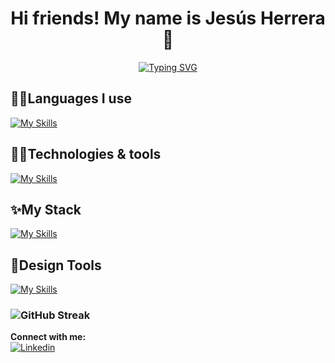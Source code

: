 <div align='center'>
  <h1>Hi friends! My name is Jesús Herrera 👋</h1>

[![Typing SVG](https://readme-typing-svg.demolab.com?font=Trispace&duration=2000&pause=20&center=true&multiline=true&width=450&height=90&lines=I'm+Frontend+Developer;and+I+❤+React)](https://git.io/typing-svg)
</div>

## 🤘🏻Languages I use
[![My Skills](https://skillicons.dev/icons?i=html,css,js)](https://skillicons.dev)
  
###

## 👌🏻Technologies & tools
[![My Skills](https://skillicons.dev/icons?i=styledcomponents,bootstrap,vite,firebase,mysql,vscode,git,github&perline=4&theme=light)](https://skillicons.dev)

## ✨My Stack
[![My Skills](https://skillicons.dev/icons?i=mongo,express,react,nodejs&perline=2&themetheme=dark)](https://skillicons.dev)

## 🎈Design Tools
[![My Skills](https://skillicons.dev/icons?i=ps,ai,figma)](https://skillicons.dev)

### ![GitHub Streak](https://streak-stats.demolab.com?user=Jesusjha&theme=merko&date_format=j%20M%5B%20Y%5D&border=ABDD19)

**Connect with me:**</br>
[![Linkedin](https://img.shields.io/badge/LinkedIn-0077B5?style=for-the-badge&logo=linkedin&logoColor=white)](https://www.linkedin.com/in/je-herrera/)
